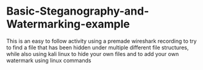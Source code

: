 # Basic-Steganography-and-Watermarking-example
This is an easy to follow activity using a premade wireshark recording to try to find a file that has been hidden under multiple different file structures, while also using kali linux to hide your own files and to add your own watermark using linux commands

